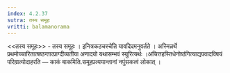 ```yaml
---
index: 4.2.37
sutra: तस्य समूहः
vritti: balamanorama
---
```


<<तस्य समूहः>> - तस्य समूहः । इनित्रकठचस्चे॑ति यावदिदमनुवर्तते । अस्मिन्नर्थे प्रथमोच्चारितात्षष्ठन्तात्प्राग्दीव्यतीया अणादयो यथासम्भवं स्युरित्यर्थः ।अचित्तहस्तिधेनोष्ठ॑गित्याद्यपवादविषयं परिह्मत्योदाहरति — काकं बाकमिति.समूहप्रत्ययान्तानां नपुंसकत्वं लोकात् । 